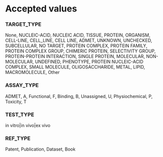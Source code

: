 # Accepted values

### TARGET\_TYPE

None, NUCLEIC-ACID, NUCLEIC ACID, TISSUE, PROTEIN, ORGANISM, CELL-LINE, CELL\_LINE, CELL LINE, ADMET, UNKNOWN, UNCHECKED, SUBCELLULAR, NO TARGET, PROTEIN COMPLEX, PROTEIN FAMILY, PROTEIN COMPLEX GROUP, CHIMERIC PROTEIN, SELECTIVITY GROUP, PROTEIN-PROTEIN INTERACTION, SINGLE PROTEIN, MOLECULAR, NON-MOLECULAR, UNDEFINED, PHENOTYPE, PROTEIN NUCLEIC-ACID COMPLEX, SMALL MOLECULE, OLIGOSACCHARIDE, METAL, LIPID, MACROMOLECULE, Other

### ASSAY\_TYPE

ADMET, A, Functional, F, Binding, B, Unassigned, U, Physiochemical, P, Toxicity, T

### **TEST\_TYPE**

in vitro|in vivo|ex vivo

### REF\_TYPE

Patent, Publication, Dataset, Book
